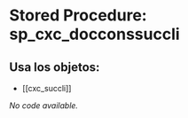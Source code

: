 # Stored Procedure: sp_cxc_docconssuccli

## Usa los objetos:
- [[cxc_succli]]

*No code available.*
